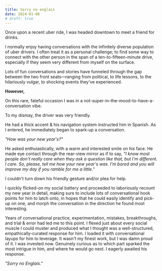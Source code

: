 ```yaml
---
title: Sorry no englais
date: 2024-01-06
# draft: true
---
```


Once upon a recent uber ride, I was headed downtown to meet a friend for drinks.

I normally enjoy having conversations with the infinitely diverse population of uber drivers. I often treat it as a personal challenge; to find some way to connect with the other person in the span of a ten-to-fifteen-minute drive, especially if they seem very different from myself on the surface.

Lots of fun conversations and stories have funneled through the gap between the two front seats—ranging from political, to life lessons, to the hilariously vulgar, to shocking events they've experienced.

**However,**

On this rare, fateful occasion I was in a not-super-in-the-mood-to-have-a-conversation vibe.

To my dismay, the driver was very friendly.

He had a thick accent & his navigation system instructed him in Spanish. As I entered, he immediately began to spark-up a conversation.

*"How was your new year's?"*

He asked enthuiastically, with a warm and interested smile on his face. He made eye contact through the rear-view mirror as if to say, *"I know most people don't really care when they ask a question like that, but I'm different. I care. So, please, tell me how your new year's was. I'm bored and you will improve my day if you ramble for me a little."* 

I couldn't turn down his friendly gesture and/or plea for help.

I quickly flicked-on my social battery and proceeded to laboriously recount my new year in detail, making sure to include lots of conversational hook points for him to latch onto, in hopes that he could easily identify and pick-up on one, and morph the conversation in the direction he found most interesting.

Years of conversational practice, experimentation, mistakes, breakthroughs, and trial & error had led me to this point. I flexed just about every social muscle I could muster and produced what I thought was a well-structured, empathically-curated response for him. I loaded it with conversational layups for him to leverage. It wasn't my finest work, but I was damn proud of it. I was invested now. Genuinely curious as to which part sparked the most intrigue in him, and where he would go next. I eagerly awaited his response.

*"Sorry no Englais."*